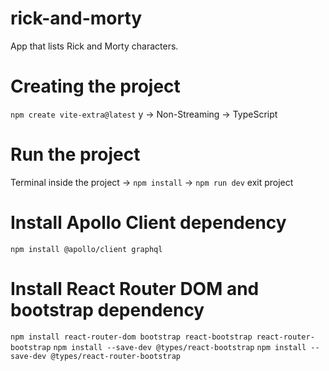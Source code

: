 # rick-and-morty
App that lists Rick and Morty characters.

# Creating the project
`npm create vite-extra@latest`
y -> Non-Streaming -> TypeScript

# Run the project
Terminal inside the project -> `npm install` -> `npm run dev`
exit project

# Install Apollo Client dependency
`npm install @apollo/client graphql`

# Install React Router DOM and bootstrap dependency
`npm install react-router-dom bootstrap react-bootstrap react-router-bootstrap`
`npm install --save-dev @types/react-bootstrap`
`npm install --save-dev @types/react-router-bootstrap`